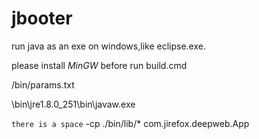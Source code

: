 # jbooter
run java as an exe on windows,like eclipse.exe.

please install *MinGW* before run build.cmd 


/bin/params.txt

\bin\jre1.8.0_251\bin\javaw.exe


`there is a space` -cp ./bin/lib/* com.jirefox.deepweb.App
